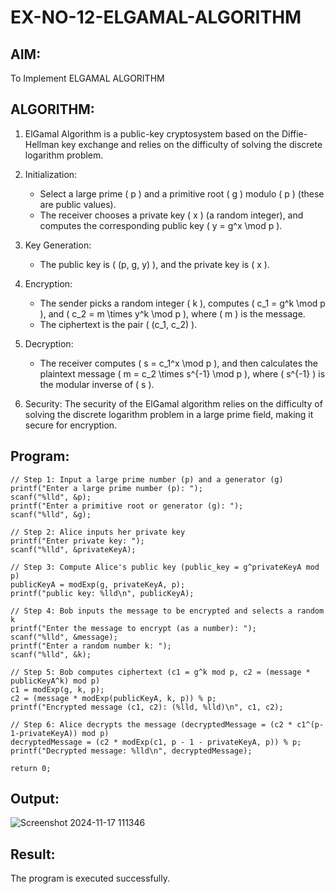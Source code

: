# EX-NO-12-ELGAMAL-ALGORITHM

## AIM:
To Implement ELGAMAL ALGORITHM

## ALGORITHM:

1. ElGamal Algorithm is a public-key cryptosystem based on the Diffie-Hellman key exchange and relies on the difficulty of solving the discrete logarithm problem.

2. Initialization:
   - Select a large prime \( p \) and a primitive root \( g \) modulo \( p \) (these are public values).
   - The receiver chooses a private key \( x \) (a random integer), and computes the corresponding public key \( y = g^x \mod p \).

3. Key Generation:
   - The public key is \( (p, g, y) \), and the private key is \( x \).

4. Encryption:
   - The sender picks a random integer \( k \), computes \( c_1 = g^k \mod p \), and \( c_2 = m \times y^k \mod p \), where \( m \) is the message.
   - The ciphertext is the pair \( (c_1, c_2) \).

5. Decryption:
   - The receiver computes \( s = c_1^x \mod p \), and then calculates the plaintext message \( m = c_2 \times s^{-1} \mod p \), where \( s^{-1} \) is the modular inverse of \( s \).

6. Security: The security of the ElGamal algorithm relies on the difficulty of solving the discrete logarithm problem in a large prime field, making it secure for encryption.

## Program:
```
// Step 1: Input a large prime number (p) and a generator (g)
printf("Enter a large prime number (p): ");
scanf("%lld", &p);
printf("Enter a primitive root or generator (g): ");
scanf("%lld", &g);

// Step 2: Alice inputs her private key
printf("Enter private key: ");
scanf("%lld", &privateKeyA);

// Step 3: Compute Alice's public key (public_key = g^privateKeyA mod p)
publicKeyA = modExp(g, privateKeyA, p);
printf("public key: %lld\n", publicKeyA);

// Step 4: Bob inputs the message to be encrypted and selects a random k
printf("Enter the message to encrypt (as a number): ");
scanf("%lld", &message);
printf("Enter a random number k: ");
scanf("%lld", &k);

// Step 5: Bob computes ciphertext (c1 = g^k mod p, c2 = (message * publicKeyA^k) mod p)
c1 = modExp(g, k, p);
c2 = (message * modExp(publicKeyA, k, p)) % p;
printf("Encrypted message (c1, c2): (%lld, %lld)\n", c1, c2);

// Step 6: Alice decrypts the message (decryptedMessage = (c2 * c1^(p-1-privateKeyA)) mod p)
decryptedMessage = (c2 * modExp(c1, p - 1 - privateKeyA, p)) % p;
printf("Decrypted message: %lld\n", decryptedMessage);

return 0;
```


## Output:
![Screenshot 2024-11-17 111346](https://github.com/user-attachments/assets/c119b66a-3c63-4db7-b2fd-cb27b32dbd88)



## Result:
The program is executed successfully.
